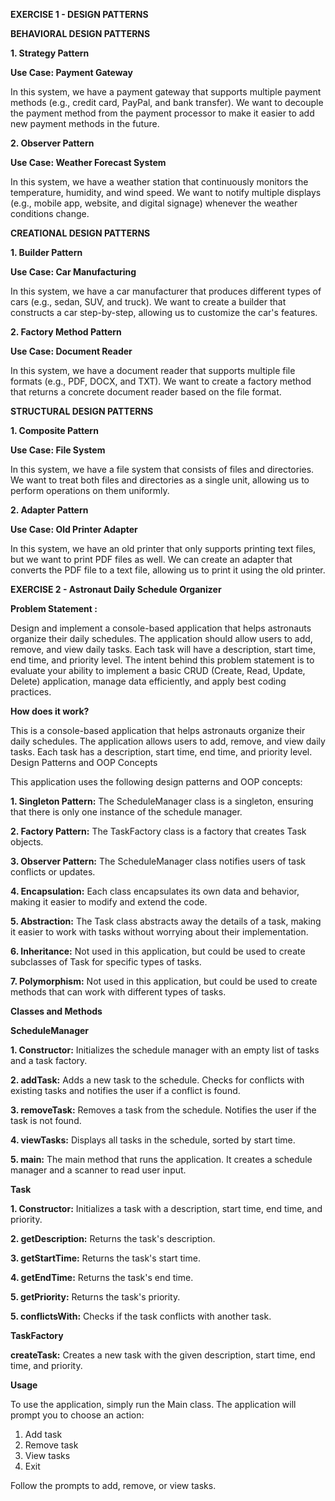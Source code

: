 **EXERCISE 1 - DESIGN PATTERNS**

**BEHAVIORAL DESIGN PATTERNS**

**1. Strategy Pattern**

**Use Case: Payment Gateway**

In this system, we have a payment gateway that supports multiple payment methods (e.g., credit card, PayPal, and bank transfer). We want to decouple the payment method from the payment processor to make it easier to add new payment methods in the future.

**2. Observer Pattern**

**Use Case: Weather Forecast System**

In this system, we have a weather station that continuously monitors the temperature, humidity, and wind speed. We want to notify multiple displays (e.g., mobile app, website, and digital signage) whenever the weather conditions change.

**CREATIONAL DESIGN PATTERNS**

**1. Builder Pattern**

**Use Case: Car Manufacturing**

In this system, we have a car manufacturer that produces different types of cars (e.g., sedan, SUV, and truck). We want to create a builder that constructs a car step-by-step, allowing us to customize the car's features.

**2. Factory Method Pattern**

**Use Case: Document Reader**

In this system, we have a document reader that supports multiple file formats (e.g., PDF, DOCX, and TXT). We want to create a factory method that returns a concrete document reader based on the file format.

**STRUCTURAL DESIGN PATTERNS**

**1. Composite Pattern**

**Use Case: File System**

In this system, we have a file system that consists of files and directories. We want to treat both files and directories as a single unit, allowing us to perform operations on them uniformly.

**2. Adapter Pattern**

**Use Case: Old Printer Adapter**

In this system, we have an old printer that only supports printing text files, but we want to print PDF files as well. We can create an adapter that converts the PDF file to a text file, allowing us to print it using the old printer.

**EXERCISE 2 - Astronaut Daily Schedule Organizer**

**Problem Statement :**

Design and implement a console-based application that helps astronauts organize their daily schedules. The application should allow users to add, remove, and view daily tasks. Each task will have a description, start time, end time, and priority level. The intent behind this problem statement is to evaluate your ability to implement a basic CRUD (Create, Read, Update, Delete) application, manage data efficiently, and apply best coding practices. 

**How does it work?**

This is a console-based application that helps astronauts organize their daily schedules. The application allows users to add, remove, and view daily tasks. Each task has a description, start time, end time, and priority level.
Design Patterns and OOP Concepts

This application uses the following design patterns and OOP concepts:

**1. Singleton Pattern:** The ScheduleManager class is a singleton, ensuring that there is only one instance of the schedule manager.

**2. Factory Pattern:** The TaskFactory class is a factory that creates Task objects.

**3. Observer Pattern:** The ScheduleManager class notifies users of task conflicts or updates.

**4. Encapsulation:** Each class encapsulates its own data and behavior, making it easier to modify and extend the code.

**5. Abstraction:** The Task class abstracts away the details of a task, making it easier to work with tasks without worrying about their implementation.

**6. Inheritance:** Not used in this application, but could be used to create subclasses of Task for specific types of tasks.

**7. Polymorphism:** Not used in this application, but could be used to create methods that can work with different types of tasks.

**Classes and Methods**

**ScheduleManager**

**1. Constructor:** Initializes the schedule manager with an empty list of tasks and a task factory.

**2. addTask:** Adds a new task to the schedule. Checks for conflicts with existing tasks and notifies the user if a conflict is found.

**3. removeTask:** Removes a task from the schedule. Notifies the user if the task is not found.

**4. viewTasks:** Displays all tasks in the schedule, sorted by start time.

**5. main:** The main method that runs the application. It creates a schedule manager and a scanner to read user input.

**Task**

**1. Constructor:** Initializes a task with a description, start time, end time, and priority.

**2. getDescription:** Returns the task's description.

**3. getStartTime:** Returns the task's start time.

**4. getEndTime:** Returns the task's end time.

**5. getPriority:** Returns the task's priority.

**5. conflictsWith:** Checks if the task conflicts with another task.

**TaskFactory**

**createTask:** Creates a new task with the given description, start time, end time, and priority.

**Usage**

To use the application, simply run the Main class. The application will prompt you to choose an action:
1. Add task
2. Remove task
3. View tasks
4. Exit

Follow the prompts to add, remove, or view tasks.

